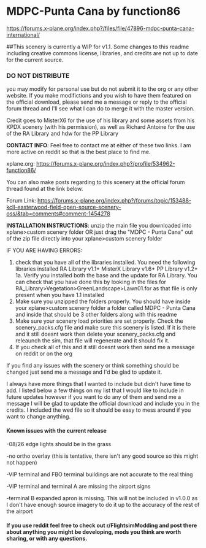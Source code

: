 # MDPC-Punta Cana by function86
https://forums.x-plane.org/index.php?/files/file/47896-mdpc-punta-cana-international/

##This scenery is currently a WIP for v1.1. Some changes to this readme including creative commons license, libraries, and credits are not up to date for the current source. 

### DO NOT DISTRIBUTE
you may modify for personal use but do not submit it to the org or any other website. If you make modifictions and you wish to have them featured on the official download, please send me a message or reply to the official forum thread and I'll see what I can do to merge it with the master version. 

Credit goes to MisterX6 for the use of his library and some assets from his KPDX scenery (with his permission), as well as Richard Antoine for the use of the RA Library and hdw for the PP Library

**CONTACT INFO**:
Feel free to contact me at either of these two links. I am more active on reddit so that is the best place to find me. 

xplane.org: https://forums.x-plane.org/index.php?/profile/534962-function86/

You can also make posts regarding to this scenery at the official forum thread found at the link below.

Forum Link: https://forums.x-plane.org/index.php?/forums/topic/153488-kcll-easterwood-field-open-source-scenery-oss/&tab=comments#comment-1454278

**INSTALLATION INSTRUCTIONS**:
unzip the main file you downloaded into xplane>custom scenery folder OR just drag the "MDPC - Punta Cana" out of the zip file directly into your xplane>custom scenery folder

IF YOU ARE HAVING ERRORS:
1. check that you have all of the libraries installed. You need the following libraries installed
	RA Library v1.1+
	MisterX Library v1.6+
	PP Library v1.2+
1a. Verify you installed both the base and the update for RA Library. You can check that you have done this by looking in the files for RA_Library>Vegetation>GreenLandscape>Lawn01.for as that file is only present when you have 1.1 installed
2. Make sure you unzipped the folders properly. You should have inside your xplane>custom scenery folder a folder called MDPC - Punta Cana and inside that should be 3 other folders along with this readme
3. Make sure your scenery load priorities are set properly. Check the scenery_packs.cfg file and make sure this scenery is listed. If it is there and it still doesnt work then delete your scenery_packs.cfg and releaunch the sim, that file will regenerate and it should fix it. 
4. If you check all of this and it still doesnt work then send me a message on reddit or on the org

If you find any issues with the scenery or think something should be changed just send me a message and I'd be glad to update it. 

I always have more things that I wanted to include but didn't have time to add. I listed below a few things on my list that I would like to include in future updates however if you want to do any of them and send me a message I will be glad to update the official download and include you in the credits. I included the wed file so it should be easy to mess around if you want to change anything. 

#### Known issues with the current release

-08/26 edge lights should be in the grass

-no ortho overlay (this is tentative, there isn't any good source so this might not happen)

-VIP terminal and FBO terminal buildings are not accurate to the real thing

-VIP terminal and terminal A are missing the airport signs

-terminal B expanded apron is missing. This will not be included in v1.0.0 as I don't have enough source imagery to do it up to the accuracy of the rest of the airport

#### If you use reddit feel free to check out r/FlightsimModding and post there about anything you might be developing, mods you think are worth sharing, or with any questions. 

